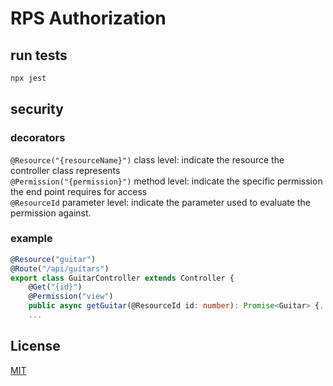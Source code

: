 # RPS Authorization

## run tests

``` bash
npx jest
```

## security

### decorators

`@Resource("{resourceName}")` class level: indicate the resource the controller class represents  
`@Permission("{permission}")` method level: indicate the specific permission the end point requires for access  
`@ResourceId` parameter level: indicate the parameter used to evaluate the permission against.

### example

```typescript
@Resource("guitar")
@Route("/api/guitars")
export class GuitarController extends Controller {
    @Get("{id}")
    @Permission("view")
    public async getGuitar(@ResourceId id: number): Promise<Guitar> {...}
    ...
```

## License

[MIT](https://choosealicense.com/licenses/mit/)
